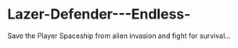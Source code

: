 # Lazer-Defender---Endless-
Save the Player Spaceship from alien invasion and fight for survival...

